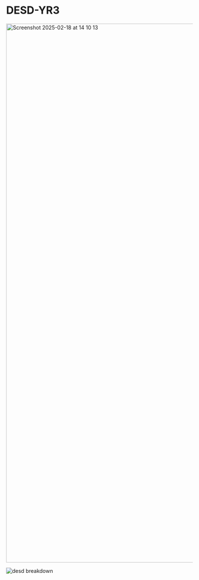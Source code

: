 # DESD-YR3
<img width="1454" alt="Screenshot 2025-02-18 at 14 10 13" src="https://github.com/user-attachments/assets/26d3da6c-6e92-4291-adb5-1a58513b44cf" />


![desd breakdown](https://github.com/user-attachments/assets/39f2cc51-a987-4eac-a345-d6d71c0a44f5)
